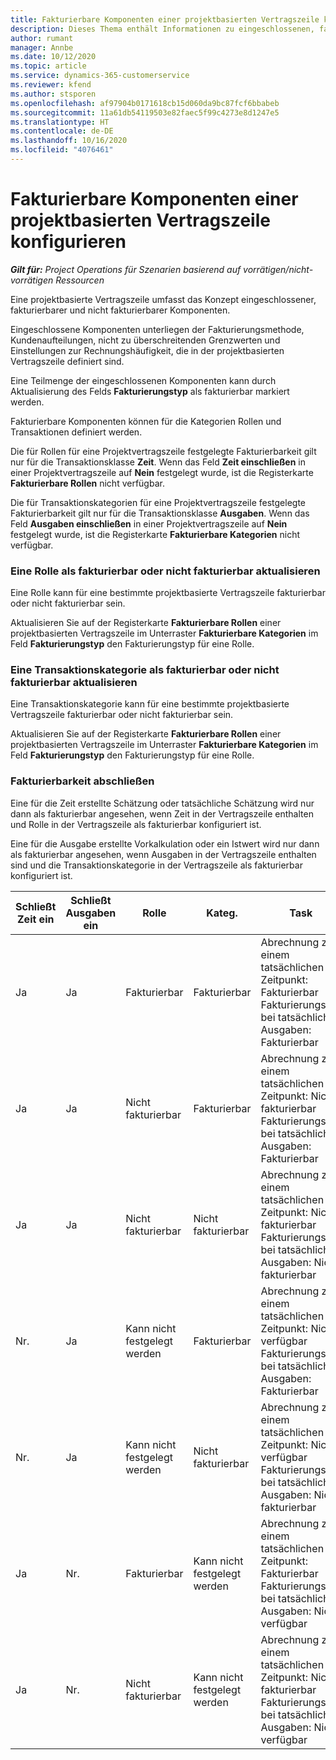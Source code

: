 ```yaml
---
title: Fakturierbare Komponenten einer projektbasierten Vertragszeile konfigurieren
description: Dieses Thema enthält Informationen zu eingeschlossenen, fakturierbaren und nicht fakturierbaren Komponenten in Vertragszeilen.
author: rumant
manager: Annbe
ms.date: 10/12/2020
ms.topic: article
ms.service: dynamics-365-customerservice
ms.reviewer: kfend
ms.author: stsporen
ms.openlocfilehash: af97904b0171618cb15d060da9bc87fcf6bbabeb
ms.sourcegitcommit: 11a61db54119503e82faec5f99c4273e8d1247e5
ms.translationtype: HT
ms.contentlocale: de-DE
ms.lasthandoff: 10/16/2020
ms.locfileid: "4076461"
---
```

# <a name="configure-chargeable-components-of-a-project-based-contract-line"></a>Fakturierbare Komponenten einer projektbasierten Vertragszeile konfigurieren

_**Gilt für:** Project Operations für Szenarien basierend auf vorrätigen/nicht-vorrätigen Ressourcen_

Eine projektbasierte Vertragszeile umfasst das Konzept eingeschlossener, fakturierbarer und nicht fakturierbarer Komponenten.

Eingeschlossene Komponenten unterliegen der Fakturierungsmethode, Kundenaufteilungen, nicht zu überschreitenden Grenzwerten und Einstellungen zur Rechnungshäufigkeit, die in der projektbasierten Vertragszeile definiert sind.

Eine Teilmenge der eingeschlossenen Komponenten kann durch Aktualisierung des Felds **Fakturierungstyp** als fakturierbar markiert werden.

Fakturierbare Komponenten können für die Kategorien Rollen und Transaktionen definiert werden.

Die für Rollen für eine Projektvertragszeile festgelegte Fakturierbarkeit gilt nur für die Transaktionsklasse **Zeit**. Wenn das Feld **Zeit einschließen** in einer Projektvertragszeile auf **Nein** festgelegt wurde, ist die Registerkarte **Fakturierbare Rollen** nicht verfügbar.

Die für Transaktionskategorien für eine Projektvertragszeile festgelegte Fakturierbarkeit gilt nur für die Transaktionsklasse **Ausgaben**. Wenn das Feld **Ausgaben einschließen** in einer Projektvertragszeile auf **Nein** festgelegt wurde, ist die Registerkarte **Fakturierbare Kategorien** nicht verfügbar.

### <a name="update-a-role-to-be-chargeable-or-non-chargeable"></a>Eine Rolle als fakturierbar oder nicht fakturierbar aktualisieren

Eine Rolle kann für eine bestimmte projektbasierte Vertragszeile fakturierbar oder nicht fakturierbar sein.

Aktualisieren Sie auf der Registerkarte **Fakturierbare Rollen** einer projektbasierten Vertragszeile im Unterraster **Fakturierbare Kategorien** im Feld **Fakturierungstyp** den Fakturierungstyp für eine Rolle.

### <a name="update-a-transaction-category-to-be-chargeable-or-non-chargeable"></a>Eine Transaktionskategorie als fakturierbar oder nicht fakturierbar aktualisieren

Eine Transaktionskategorie kann für eine bestimmte projektbasierte Vertragszeile fakturierbar oder nicht fakturierbar sein.

Aktualisieren Sie auf der Registerkarte **Fakturierbare Rollen** einer projektbasierten Vertragszeile im Unterraster **Fakturierbare Kategorien** im Feld **Fakturierungstyp** den Fakturierungstyp für eine Rolle.

### <a name="resolve-chargeability"></a>Fakturierbarkeit abschließen

Eine für die Zeit erstellte Schätzung oder tatsächliche Schätzung wird nur dann als fakturierbar angesehen, wenn Zeit in der Vertragszeile enthalten und Rolle in der Vertragszeile als fakturierbar konfiguriert ist.

Eine für die Ausgabe erstellte Vorkalkulation oder ein Istwert wird nur dann als fakturierbar angesehen, wenn Ausgaben in der Vertragszeile enthalten sind und die Transaktionskategorie in der Vertragszeile als fakturierbar konfiguriert ist.

| Schließt Zeit ein | Schließt Ausgaben ein | Rolle | Kateg. | Task |
| --- | --- | --- | --- | --- |
| Ja | Ja | Fakturierbar | Fakturierbar | Abrechnung zu einem tatsächlichen Zeitpunkt: Fakturierbar </br>Fakturierungstyp bei tatsächlichen Ausgaben: Fakturierbar |
| Ja | Ja | Nicht fakturierbar | Fakturierbar | Abrechnung zu einem tatsächlichen Zeitpunkt: Nicht fakturierbar </br>Fakturierungstyp bei tatsächlichen Ausgaben: Fakturierbar |
| Ja | Ja | Nicht fakturierbar | Nicht fakturierbar | Abrechnung zu einem tatsächlichen Zeitpunkt: Nicht fakturierbar </br>Fakturierungstyp bei tatsächlichen Ausgaben: Nicht fakturierbar |
| Nr. | Ja | Kann nicht festgelegt werden | Fakturierbar | Abrechnung zu einem tatsächlichen Zeitpunkt: Nicht verfügbar </br>Fakturierungstyp bei tatsächlichen Ausgaben: Fakturierbar |
| Nr. | Ja | Kann nicht festgelegt werden | Nicht fakturierbar | Abrechnung zu einem tatsächlichen Zeitpunkt: Nicht verfügbar </br>Fakturierungstyp bei tatsächlichen Ausgaben: Nicht fakturierbar |
| Ja | Nr. | Fakturierbar | Kann nicht festgelegt werden | Abrechnung zu einem tatsächlichen Zeitpunkt: Fakturierbar </br>Fakturierungstyp bei tatsächlichen Ausgaben: Nicht verfügbar |
| Ja | Nr. | Nicht fakturierbar | Kann nicht festgelegt werden | Abrechnung zu einem tatsächlichen Zeitpunkt: Nicht fakturierbar </br> Fakturierungstyp bei tatsächlichen Ausgaben: Nicht verfügbar |
